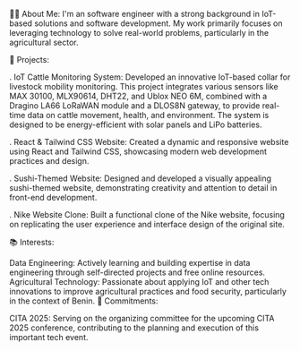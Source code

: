 👨‍💻 About Me: I'm an software engineer with a strong background in IoT-based solutions and software development. My work primarily focuses on leveraging technology to solve real-world problems, particularly in the agricultural sector.

🚀 Projects:

. IoT Cattle Monitoring System: Developed an innovative IoT-based collar for livestock mobility monitoring. This project integrates various sensors like MAX 30100, MLX90614, DHT22, and Ublox NEO 6M, 
  combined with a Dragino LA66 LoRaWAN module and a DLOS8N gateway, to provide real-time data on cattle movement, health, and environment. The system is designed to be energy-efficient with solar panels 
  and LiPo batteries.

. React & Tailwind CSS Website: Created a dynamic and responsive website using React and Tailwind CSS, showcasing modern web development practices and design.

. Sushi-Themed Website: Designed and developed a visually appealing sushi-themed website, demonstrating creativity and attention to detail in front-end development.

. Nike Website Clone: Built a functional clone of the Nike website, focusing on replicating the user experience and interface design of the original site.

📚 Interests:

Data Engineering: Actively learning and building expertise in data engineering through self-directed projects and free online resources.
Agricultural Technology: Passionate about applying IoT and other tech innovations to improve agricultural practices and food security, particularly in the context of Benin.
🌟 Commitments:

CITA 2025: Serving on the organizing committee for the upcoming CITA 2025 conference, contributing to the planning and execution of this important tech event.
